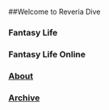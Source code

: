 ##Welcome to Reveria Dive

### Fantasy Life
### Fantasy Life Online
### [About](https://reveriadive.github.io/about)
### [Archive](https://reveriadive.github.io/locations)

